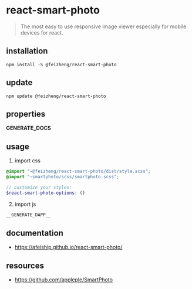 # react-smart-photo
> The most easy to use responsive image viewer especially for mobile devices for react.

## installation
```shell
npm install -S @feizheng/react-smart-photo
```

## update
```shell
npm update @feizheng/react-smart-photo
```

## properties
__GENERATE_DOCS__

## usage
1. import css
  ```scss
  @import "~@feizheng/react-smart-photo/dist/style.scss";
  @import "~smartphoto/scss/smartphoto.scss";

  // customize your styles:
  $react-smart-photo-options: ()
  ```
2. import js
  ```js
__GENERATE_DAPP__
  ```

## documentation
- https://afeiship.github.io/react-smart-photo/

## resources
- https://github.com/appleple/SmartPhoto
